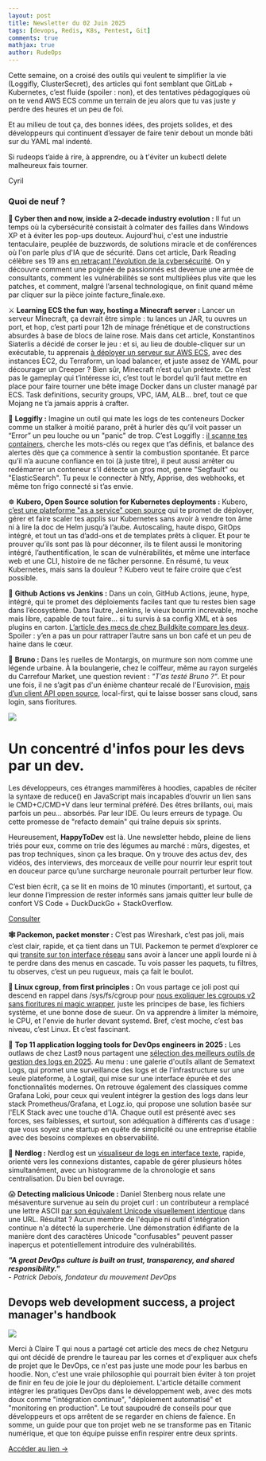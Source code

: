 ```yaml
---
layout: post
title: Newsletter du 02 Juin 2025
tags: [devops, Redis, K8s, Pentest, Git]
comments: true
mathjax: true
author: RudeOps
---
```



Cette semaine, on a croisé des outils qui veulent te simplifier la vie (Loggifly, ClusterSecret), des articles qui font semblant que GitLab + Kubernetes, c’est fluide (spoiler : non), et des tentatives pédagogiques où on te vend AWS ECS comme un terrain de jeu alors que tu vas juste y perdre des heures et un peu de foi.

Et au milieu de tout ça, des bonnes idées, des projets solides, et des développeurs qui continuent d’essayer de faire tenir debout un monde bâti sur du YAML mal indenté.

Si rudeops t’aide à rire, à apprendre, ou à t'éviter un kubectl delete malheureux fais tourner.

Cyril

### Quoi de neuf ?

**👾 Cyber then and now, inside a 2-decade industry evolution :** Il fut un temps où la cybersécurité consistait à colmater des failles dans Windows XP et à éviter les pop-ups douteux. Aujourd'hui, c'est une industrie tentaculaire, peuplée de buzzwords, de solutions miracle et de conférences où l'on parle plus d'IA que de sécurité. Dans cet article, Dark Reading célèbre ses 19 ans  [en retraçant l'évolution de la cybersécurité](https://www.darkreading.com/cloud-security/cyber-then-now-2-decade-industry-evolution). On y découvre comment une poignée de passionnés est devenue une armée de consultants, comment les vulnérabilités se sont multipliées plus vite que les patches, et comment, malgré l’arsenal technologique, on finit quand même par cliquer sur la pièce jointe facture_finale.exe.

⚔️ **Learning ECS the fun way, hosting a Minecraft server :** Lancer un serveur Minecraft, ça devrait être simple : tu lances un JAR, tu ouvres un port, et hop, c’est parti pour 12h de minage frénétique et de constructions absurdes à base de blocs de laine rose. Mais dans cet article, Konstantinos Siaterlis a décidé de corser le jeu : et si, au lieu de double-cliquer sur un exécutable, tu apprenais  [à déployer un serveur sur AWS ECS](https://www.thelastdev.com/p/learning-ecs-the-fun-way-hosting), avec des instances EC2, du Terraform, un load balancer, et juste assez de YAML pour décourager un Creeper ? Bien sûr, Minecraft n’est qu’un prétexte. Ce n’est pas le gameplay qui t’intéresse ici, c’est tout le bordel qu’il faut mettre en place pour faire tourner une bête image Docker dans un cluster managé par ECS. Task definitions, security groups, VPC, IAM, ALB... bref, tout ce que Mojang ne t’a jamais appris à crafter.

🥇  **Loggifly :** Imagine un outil qui mate les logs de tes conteneurs Docker comme un stalker à moitié parano, prêt à hurler dès qu’il voit passer un “Error” un peu louche ou un "panic" de trop. C’est Loggifly :  [il scanne tes containers](https://github.com/clemcer/loggifly), cherche les mots-clés ou regex que t’as définis, et balance des alertes dès que ça commence à sentir la combustion spontanée. Et parce qu’il n’a aucune confiance en toi (à juste titre), il peut aussi arrêter ou redémarrer un conteneur s’il détecte un gros mot, genre "Segfault" ou "ElasticSearch". Tu peux le connecter à Ntfy, Apprise, des webhooks, et même ton frigo connecté si t’as envie.

☸️ **Kubero, Open Source solution for Kubernetes deployments :** Kubero,  [c’est une plateforme "as a service" open source](https://www.kubero.dev/)  qui te promet de déployer, gérer et faire scaler tes applis sur Kubernetes sans avoir à vendre ton âme ni à lire la doc de Helm jusqu’à l’aube. Autoscaling, haute dispo, GitOps intégré, et tout un tas d’add-ons et de templates prêts à cliquer. Et pour te prouver qu’ils sont pas là pour déconner, ils te filent aussi le monitoring intégré, l’authentification, le scan de vulnérabilités, et même une interface web et une CLI, histoire de ne fâcher personne. En résumé, tu veux Kubernetes, mais sans la douleur ? Kubero veut te faire croire que c’est possible.

🏹 **Github Actions vs Jenkins :** Dans un coin, GitHub Actions, jeune, hype, intégré, qui te promet des déploiements faciles tant que tu restes bien sage dans l’écosystème. Dans l’autre, Jenkins, le vieux bourrin increvable, moche mais libre, capable de tout faire… si tu survis à sa config XML et à ses plugins en carton. [L’article des mecs de chez Buildkite compare les deux](https://buildkite.com/resources/blog/github-actions-vs-jenkins-making-the-right-choice-for-your-team/). Spoiler : y’en a pas un pour rattraper l’autre sans un bon café et un peu de haine dans le cœur.

🚀  **Bruno :** Dans les ruelles de Montargis, on murmure son nom comme une légende urbaine. À la boulangerie, chez le coiffeur, même au rayon surgelés du Carrefour Market, une question revient :  _"T’as testé Bruno ?"_. Et pour une fois, il ne s’agit pas d'un énième chanteur recalé de l'Eurovision,  [mais d’un client API open source](https://github.com/usebruno/bruno), local-first, qui te laisse bosser sans cloud, sans login, sans fioritures.

![](https://storage.mlcdn.com/account_image/325165/8KOzAO85zllygCVHOxSuKVJtjSels32hWpxiu6yp.png)

# Un concentré d'infos pour les devs par un dev.

Les développeurs, ces étranges mammifères à hoodies, capables de réciter la syntaxe de reduce() en JavaScript mais incapables d’ouvrir un lien sans le CMD+C/CMD+V dans leur terminal préféré. Des êtres brillants, oui, mais parfois un peu... absorbés. Par leur IDE. Ou leurs erreurs de typage. Ou cette promesse de "refacto demain" qui traîne depuis six sprints.

Heureusement,  **HappyToDev**  est là. Une newsletter hebdo, pleine de liens triés pour eux, comme on trie des légumes au marché : mûrs, digestes, et pas trop techniques, sinon ça les braque. On y trouve des actus dev, des vidéos, des interviews, des morceaux de veille pour nourrir leur esprit tout en douceur parce qu’une surcharge neuronale pourrait perturber leur flow.

C’est bien écrit, ça se lit en moins de 10 minutes (important), et surtout, ça leur donne l’impression de rester informés sans jamais quitter leur bulle de confort VS Code + DuckDuckGo + StackOverflow.

[Consulter](https://happytodev.substack.com/)


**🕸 Packemon, packet monster :** C’est pas Wireshark, c’est pas joli, mais c’est clair, rapide, et ça tient dans un TUI. Packemon te permet d’explorer ce qui  [transite sur ton interface réseau](https://github.com/ddddddO/packemon)  sans avoir à lancer une appli lourde ni à te perdre dans des menus en cascade. Tu vois passer les paquets, tu filtres, tu observes, c’est un peu rugueux, mais ça fait le boulot.

**🐧 Linux cgroup, from first principles :** On vous partage ce joli post qui descend en rappel dans /sys/fs/cgroup pour  [nous expliquer les cgroups v2 sans fioritures ni magic wrapper](https://fzakaria.com/2025/05/26/linux-cgroup-from-first-principles), juste les principes de base, les fichiers système, et une bonne dose de sueur. On va apprendre à limiter la mémoire, le CPU, et l'envie de hurler devant systemd. Bref, c’est moche, c’est bas niveau, c’est Linux. Et c’est fascinant.

💝 **Top 11 application logging tools for DevOps engineers in 2025 :** Les outlaws de chez Last9 nous partagent une  [sélection des meilleurs outils de gestion des logs en 2025](https://last9.io/blog/top-application-logging-tools/). Au menu : une galerie d'outils allant de Sematext Logs, qui promet une surveillance des logs et de l'infrastructure sur une seule plateforme, à Logtail, qui mise sur une interface épurée et des fonctionnalités modernes. On retrouve également des classiques comme Grafana Loki, pour ceux qui veulent intégrer la gestion des logs dans leur stack Prometheus/Grafana, et Logz.io, qui propose une solution basée sur l'ELK Stack avec une touche d'IA. Chaque outil est présenté avec ses forces, ses faiblesses, et surtout, son adéquation à différents cas d'usage : que vous soyez une startup en quête de simplicité ou une entreprise établie avec des besoins complexes en observabilité.

🤖 **Nerdlog :** Nerdlog est un  [visualiseur de logs en interface texte](https://github.com/dimonomid/nerdlog), rapide, orienté vers les connexions distantes, capable de gérer plusieurs hôtes simultanément, avec un histogramme de la chronologie et sans centralisation. Du bien bel ouvrage.  

😱 **Detecting malicious Unicode :** Daniel Stenberg nous relate une mésaventure survenue au sein du projet curl : un contributeur a remplacé une lettre ASCII  [par son équivalent Unicode visuellement identique](https://daniel.haxx.se/blog/2025/05/16/detecting-malicious-unicode/)  dans une URL. Résultat ? Aucun membre de l'équipe ni outil d'intégration continue n'a détecté la supercherie. Une démonstration édifiante de la manière dont des caractères Unicode "confusables" peuvent passer inaperçus et potentiellement introduire des vulnérabilités.

_**"A great DevOps culture is built on trust, transparency, and shared responsibility."**  
_- Patrick Debois, fondateur du mouvement DevOps__

## Devops web development success, a project manager's handbook

![](https://storage.mlcdn.com/account_image/325165/EipbH28lOYLYtVLmlTenhkkTofbQIzZ5m8EnfOSC.png)

Merci à Claire T qui nous a partagé cet article des mecs de chez Netguru qui ont décidé de prendre le taureau par les cornes et d'expliquer aux chefs de projet que le DevOps, ce n'est pas juste une mode pour les barbus en hoodie. Non, c'est une vraie philosophie qui pourrait bien éviter à ton projet de finir en feu de joie le jour du déploiement. L'article détaille comment intégrer les pratiques DevOps dans le développement web, avec des mots doux comme "intégration continue", "déploiement automatisé" et "monitoring en production". Le tout saupoudré de conseils pour que développeurs et ops arrêtent de se regarder en chiens de faïence. En somme, un guide pour que ton projet web ne se transforme pas en Titanic numérique, et que ton équipe puisse enfin respirer entre deux sprints.  

[Accéder au lien ->](https://www.netguru.com/blog/devops-web-development)